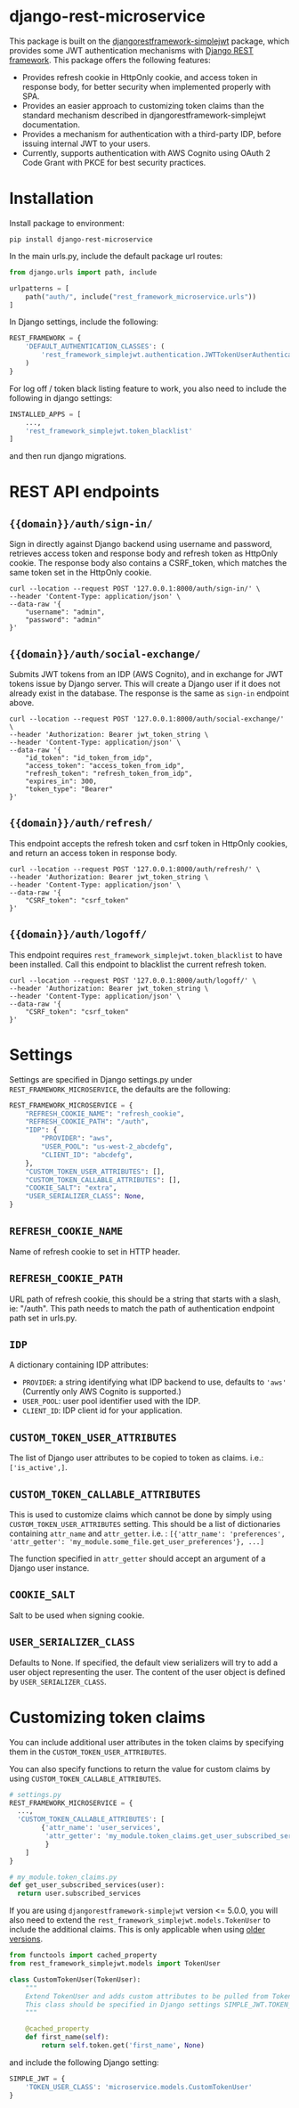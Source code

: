 # django-rest-microservice

This package is built on the 
[djangorestframework-simplejwt](https://github.com/jazzband/djangorestframework-simplejwt) package, which provides
some JWT authentication mechanisms with [Django REST framework](https://github.com/encode/django-rest-framework).
This package offers the following features:
- Provides refresh cookie in HttpOnly cookie, and access token in response body, for better security 
when implemented properly with SPA.
- Provides an easier approach to customizing token claims than the standard mechanism described in 
djangorestframework-simplejwt documentation.
- Provides a mechanism for authentication with a third-party IDP, before issuing internal JWT to your users.
- Currently, supports authentication with AWS Cognito using OAuth 2 Code Grant with PKCE for best security practices.

Installation
============
Install package to environment:
```commandline
pip install django-rest-microservice
```
In the main urls.py, include the default package url routes:
```python
from django.urls import path, include

urlpatterns = [
    path("auth/", include("rest_framework_microservice.urls"))
]
```

In Django settings, include the following:
```python
REST_FRAMEWORK = {
    'DEFAULT_AUTHENTICATION_CLASSES': (
        'rest_framework_simplejwt.authentication.JWTTokenUserAuthentication',
    )
}
```

For log off / token black listing feature to work, you also need to include the following in django settings:
```python
INSTALLED_APPS = [
    ...,
    'rest_framework_simplejwt.token_blacklist'
]
```
and then run django migrations.

REST API endpoints
==================

``{{domain}}/auth/sign-in/``
-------------------------
Sign in directly against Django backend using username and password, retrieves access token and response body and 
refresh token as HttpOnly cookie. The response body also contains a CSRF_token, which matches the same token set
in the HttpOnly cookie.
```commandline
curl --location --request POST '127.0.0.1:8000/auth/sign-in/' \
--header 'Content-Type: application/json' \
--data-raw '{
    "username": "admin",
    "password": "admin"
}'
```

``{{domain}}/auth/social-exchange/``
------------------------------------
Submits JWT tokens from an IDP (AWS Cognito), and in exchange for JWT tokens issue by Django server.
This will create a Django user if it does not already exist in the database. The response is the same as `sign-in`
endpoint above.
```commandline
curl --location --request POST '127.0.0.1:8000/auth/social-exchange/' \
--header 'Authorization: Bearer jwt_token_string \
--header 'Content-Type: application/json' \
--data-raw '{
    "id_token": "id_token_from_idp",
    "access_token": "access_token_from_idp",
    "refresh_token": "refresh_token_from_idp",
    "expires_in": 300,
    "token_type": "Bearer"
}'
```

``{{domain}}/auth/refresh/``
----------------------------
This endpoint accepts the refresh token and csrf token in HttpOnly cookies, and return an access token in response body.
```commandline
curl --location --request POST '127.0.0.1:8000/auth/refresh/' \
--header 'Authorization: Bearer jwt_token_string \
--header 'Content-Type: application/json' \
--data-raw '{
    "CSRF_token": "csrf_token"
}'
```

``{{domain}}/auth/logoff/``
--------------------------
This endpoint requires `rest_framework_simplejwt.token_blacklist` to have been installed.
Call this endpoint to blacklist the current refresh token.
```commandline
curl --location --request POST '127.0.0.1:8000/auth/logoff/' \
--header 'Authorization: Bearer jwt_token_string \
--header 'Content-Type: application/json' \
--data-raw '{
    "CSRF_token": "csrf_token"
}'
```

Settings
========
Settings are specified in Django settings.py under `REST_FRAMEWORK_MICROSERVICE`, the defaults are
the following:
```python
REST_FRAMEWORK_MICROSERVICE = {
    "REFRESH_COOKIE_NAME": "refresh_cookie",
    "REFRESH_COOKIE_PATH": "/auth",
    "IDP": {
        "PROVIDER": "aws",
        "USER_POOL": "us-west-2_abcdefg",
        "CLIENT_ID": "abcdefg",
    },
    "CUSTOM_TOKEN_USER_ATTRIBUTES": [],
    "CUSTOM_TOKEN_CALLABLE_ATTRIBUTES": [],
    "COOKIE_SALT": "extra",
    "USER_SERIALIZER_CLASS": None,
}
```

``REFRESH_COOKIE_NAME``
-----------------------
Name of refresh cookie to set in HTTP header.


``REFRESH_COOKIE_PATH``
-----------------------
URL path of refresh cookie, this should be a string that starts with a slash, ie: "/auth". This path 
needs to match the path of authentication endpoint path set in urls.py.


``IDP``
-----------------
A dictionary containing IDP attributes:
- ``PROVIDER``: a string identifying what IDP backend to use, defaults to `'aws'` 
(Currently only AWS Cognito is supported.)
- ``USER_POOL``: user pool identifier used with the IDP.
- ``CLIENT_ID``: IDP client id for your application.



``CUSTOM_TOKEN_USER_ATTRIBUTES``
--------------------------------

The list of Django user attributes to be copied to token as claims. i.e.: ``['is_active',]``.

``CUSTOM_TOKEN_CALLABLE_ATTRIBUTES``
------------------------------------

This is used to customize claims which cannot be done by simply using ``CUSTOM_TOKEN_USER_ATTRIBUTES`` setting.
This should be a list of dictionaries containing ``attr_name`` and ``attr_getter``.
i.e. : ``[{'attr_name': 'preferences', 'attr_getter': 'my_module.some_file.get_user_preferences'}, ...]``

The function specified in ``attr_getter`` should accept an argument of a Django user instance.

``COOKIE_SALT``
---------------
Salt to be used when signing cookie.

``USER_SERIALIZER_CLASS``
-------------------------
Defaults to None. If specified, the default view serializers will try to add a user object representing the user.
The content of the user object is defined by ``USER_SERIALIZER_CLASS``.

Customizing token claims
========================

You can include additional user attributes in the token claims by specifying them
in the ``CUSTOM_TOKEN_USER_ATTRIBUTES``.

You can also specify functions to return the value for custom claims by using
``CUSTOM_TOKEN_CALLABLE_ATTRIBUTES``.

```python
# settings.py
REST_FRAMEWORK_MICROSERVICE = {
  ...,
  'CUSTOM_TOKEN_CALLABLE_ATTRIBUTES': [
        {'attr_name': 'user_services',
         'attr_getter': 'my_module.token_claims.get_user_subscribed_services'
         }
    ]
}

# my_module.token_claims.py
def get_user_subscribed_services(user):
  return user.subscribed_services

```
If you are using `djangorestframework-simplejwt` version <= 5.0.0, you will also need to extend the 
`rest_framework_simplejwt.models.TokenUser` to include the additional claims. This is only applicable when using
[older versions](https://github.com/jazzband/djangorestframework-simplejwt/pull/528/).

```python
from functools import cached_property
from rest_framework_simplejwt.models import TokenUser

class CustomTokenUser(TokenUser):
    """
    Extend TokenUser and adds custom attributes to be pulled from TokenUser.
    This class should be specified in Django settings SIMPLE_JWT.TOKEN_USER_CLASS
    """

    @cached_property
    def first_name(self):
        return self.token.get('first_name', None)
```
and include the following Django setting:
```python
SIMPLE_JWT = {
    'TOKEN_USER_CLASS': 'microservice.models.CustomTokenUser'
}
```
